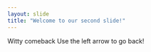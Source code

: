 ```yaml
---
layout: slide
title: "Welcome to our second slide!"
---
```

Witty comeback
Use the left arrow to go back!

